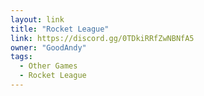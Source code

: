 ```yaml
---
layout: link
title: "Rocket League"
link: https://discord.gg/0TDkiRRfZwNBNfA5
owner: "GoodAndy"
tags: 
  - Other Games
  - Rocket League
---
```

